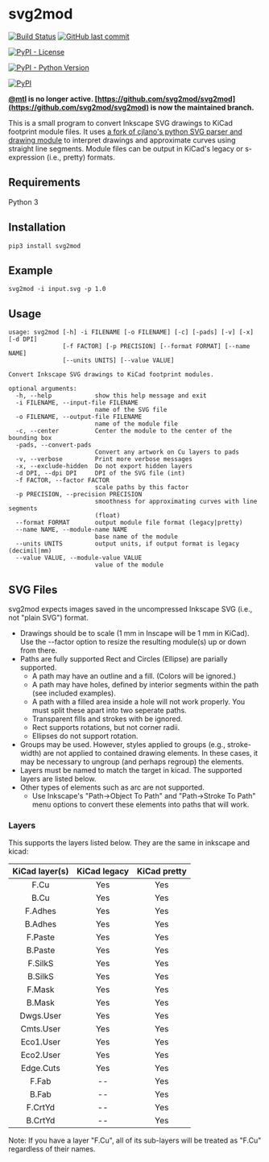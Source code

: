 # svg2mod
[![Build Status](https://travis-ci.com/svg2mod/svg2mod.svg?branch=master)](https://travis-ci.com/svg2mod/svg2mod) [![GitHub last commit](https://img.shields.io/github/last-commit/svg2mod/svg2mod)](https://github.com/svg2mod/svg2mod/commits/master)

[![PyPI - License](https://img.shields.io/pypi/l/svg2mod?color=black)](https://pypi.org/project/svg2mod/)

[![PyPI - Python Version](https://img.shields.io/pypi/pyversions/svg2mod)](https://pypi.org/project/svg2mod/)

[![PyPI](https://img.shields.io/pypi/v/svg2mod?color=informational&label=version)](https://pypi.org/project/svg2mod/)


__[@mtl](https://github.com/mtl) is no longer active. [https://github.com/svg2mod/svg2mod](https://github.com/svg2mod/svg2mod) is now the maintained branch.__

This is a small program to convert Inkscape SVG drawings to KiCad footprint module files.  It uses [a fork of cjlano's python SVG parser and drawing module](https://github.com/svg2mod/svg) to interpret drawings and approximate curves using straight line segments.  Module files can be output in KiCad's legacy or s-expression (i.e., pretty) formats.

## Requirements

Python 3

## Installation

```pip3 install svg2mod```


## Example

```svg2mod -i input.svg -p 1.0```

## Usage
```
usage: svg2mod [-h] -i FILENAME [-o FILENAME] [-c] [-pads] [-v] [-x] [-d DPI]
               [-f FACTOR] [-p PRECISION] [--format FORMAT] [--name NAME]
               [--units UNITS] [--value VALUE]

Convert Inkscape SVG drawings to KiCad footprint modules.

optional arguments:
  -h, --help            show this help message and exit
  -i FILENAME, --input-file FILENAME
                        name of the SVG file
  -o FILENAME, --output-file FILENAME
                        name of the module file
  -c, --center          Center the module to the center of the bounding box
  -pads, --convert-pads
                        Convert any artwork on Cu layers to pads
  -v, --verbose         Print more verbose messages
  -x, --exclude-hidden  Do not export hidden layers
  -d DPI, --dpi DPI     DPI of the SVG file (int)
  -f FACTOR, --factor FACTOR
                        scale paths by this factor
  -p PRECISION, --precision PRECISION
                        smoothness for approximating curves with line segments
                        (float)
  --format FORMAT       output module file format (legacy|pretty)
  --name NAME, --module-name NAME
                        base name of the module
  --units UNITS         output units, if output format is legacy (decimil|mm)
  --value VALUE, --module-value VALUE
                        value of the module
```

## SVG Files

svg2mod expects images saved in the uncompressed Inkscape SVG (i.e., not "plain SVG") format.
 * Drawings should be to scale (1 mm in Inscape will be 1 mm in KiCad).  Use the --factor option to resize the resulting module(s) up or down from there.
 * Paths are fully supported Rect and Circles (Ellipse) are parially supported.
   * A path may have an outline and a fill.  (Colors will be ignored.)
   * A path may have holes, defined by interior segments within the path (see included examples).
   * A path with a filled area inside a hole will not work properly. You must split these apart into two seperate paths.
   * Transparent fills and strokes with be ignored.
   * Rect supports rotations, but not corner radii.
   * Ellipses do not support rotation.
 * Groups may be used.  However, styles applied to groups (e.g., stroke-width) are not applied to contained drawing elements.  In these cases, it may be necessary to ungroup (and perhaps regroup) the elements.
 * Layers must be named to match the target in kicad. The supported layers are listed below.
 * Other types of elements such as arc are not supported.
   * Use Inkscape's "Path->Object To Path" and "Path->Stroke To Path" menu options to convert these elements into paths that will work.

### Layers
This supports the layers listed below. They are the same in inkscape and kicad:

| KiCad layer(s)   | KiCad legacy | KiCad pretty |
|:----------------:|:------------:|:------------:|
| F.Cu             | Yes          | Yes          |
| B.Cu             | Yes          | Yes          |
| F.Adhes          | Yes          | Yes          |
| B.Adhes          | Yes          | Yes          |
| F.Paste          | Yes          | Yes          |
| B.Paste          | Yes          | Yes          |
| F.SilkS          | Yes          | Yes          |
| B.SilkS          | Yes          | Yes          |
| F.Mask           | Yes          | Yes          |
| B.Mask           | Yes          | Yes          |
| Dwgs.User        | Yes          | Yes          |
| Cmts.User        | Yes          | Yes          |
| Eco1.User        | Yes          | Yes          |
| Eco2.User        | Yes          | Yes          |
| Edge.Cuts        | Yes          | Yes          |
| F.Fab            | --           | Yes          |
| B.Fab            | --           | Yes          |
| F.CrtYd          | --           | Yes          |
| B.CrtYd          | --           | Yes          |

Note: If you have a layer "F.Cu", all of its sub-layers will be treated as "F.Cu" regardless of their names.


